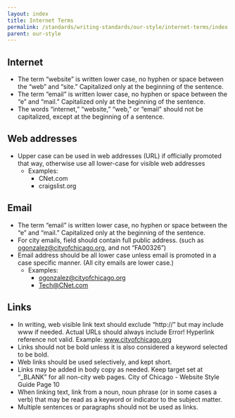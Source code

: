```yaml
---
layout: index
title: Internet Terms
permalink: /standards/writing-standards/our-style/internet-terms/index.html
parent: our-style
---
```


## Internet

- The term “website” is written lower case, no hyphen or space between the “web” and
“site.” Capitalized only at the beginning of the sentence.
- The term “email” is written lower case, no hyphen or space between the “e” and “mail.”
Capitalized only at the beginning of the sentence.
- The words “internet,” “website,” “web,” or “email” should not be capitalized, except at
the beginning of a sentence.

## Web addresses

- Upper case can be used in web addresses (URL) if officially promoted that way,
otherwise use all lower-case for visible web addresses
    - Examples:
        - CNet.com
        - craigslist.org
        
## Email

- The term “email” is written lower case, no hyphen or space between the “e” and “mail.”
Capitalized only at the beginning of the sentence.
- For city emails, field should contain full public address. (such as
ogonzalez@cityofchicago.org, and not “FA00326”)
- Email address should be all lower case unless email is promoted in a case specific
manner. (All city emails are lower case.)
    - Examples:
        - ogonzalez@cityofchicago.org
        - Tech@CNet.com
        
## Links

- In writing, web visible link text should exclude “http://” but may include www if needed.
Actual URLs should always include Error! Hyperlink reference not valid.
Example:
www.cityofchicago.org
- Links should not be bold unless it is also considered a keyword selected to be bold.
- Web links should be used selectively, and kept short.
- Links may be added in body copy as needed. Keep target set at “_BLANK” for all non-city
web pages.
City of Chicago - Website Style Guide Page 10
- When linking text, link from a noun, noun phrase (or in some cases a verb) that may be
read as a keyword or indicator to the subject matter.
- Multiple sentences or paragraphs should not be used as links.